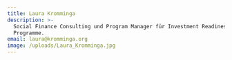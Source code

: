 ```yaml
---
title: Laura Kromminga
description: >-
  Social Finance Consulting und Program Manager für Investment Readiness
  Programme.
email: laura@kromminga.org
image: /uploads/Laura_Kromminga.jpg
---
```


